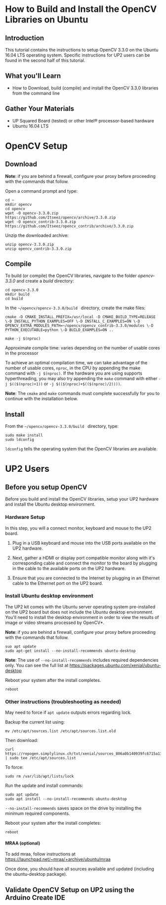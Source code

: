 
# How to Build and Install the OpenCV Libraries on Ubuntu
## Introduction
This tutorial contains the instructions to setup OpenCV 3.3.0 on the Ubuntu 16.04 LTS operating system. Specific instructions for UP2 users can be found in the second half of this tutorial.

## What you'll Learn
* How to Download, build (compile) and install the OpenCV 3.3.0 libraries from the command line

## Gather Your Materials
* UP Squared Board (tested) or other Intel® processor-based hardware
* Ubuntu 16.04 LTS

# OpenCV Setup

## Download

**Note**: if you are behind a firewall, configure your proxy before proceeding with the commands that follow.

Open a command prompt and type:

```
cd ~
mkdir opencv
cd opencv
wget -O opencv-3.3.0.zip https://github.com/Itseez/opencv/archive/3.3.0.zip
wget -O opencv_contrib-3.3.0.zip https://github.com/Itseez/opencv_contrib/archive/3.3.0.zip
```
[//]: # ()

Unzip the downloaded archive:

```
unzip opencv-3.3.0.zip
unzip opencv_contrib-3.3.0.zip
```

## Compile
To build (or compile) the OpenCV libraries, navigate to the folder *opencv-3.3.0* and create a *build* directory:

```
cd opencv-3.3.0
mkdir build
cd build
```
In the `~/opencv/opencv-3.3.0/build ` directory, create the make files:

[//]: # (cmake ../)
```
cmake -D CMAKE_INSTALL_PREFIX=/usr/local -D CMAKE_BUILD_TYPE=RELEASE \-D INSTALL_PYTHON_EXAMPLES=OFF \-D INSTALL_C_EXAMPLES=ON \-D OPENCV_EXTRA_MODULES_PATH=~/opencv/opencv_contrib-3.3.0/modules \-D PYTHON_EXECUTABLE=python \-D BUILD_EXAMPLES=ON ..

make -j $(nproc)
```
Approximate compile time: varies depending on the number of usable cores in the processor

To achieve an optimal compilation time, we can take advantage of the number of usable cores, `nproc`, in the CPU by appending the make command with `-j $(nproc)`. If the hardware you are using supports hyperthreading, you may also try appending the `make` command with either `-j $(($(nproc)+1))` or `-j $(($(nproc)+$(($(nproc)/2))))`.

**Note**: The `cmake` and `make` commands must complete successfully for you to continue with the installation below.

## Install
From the  `~/opencv/opencv-3.3.0/build ` directory, type:
```
sudo make install
sudo ldconfig
```

`ldconfig` tells the operating system that the OpenCV libraries are available.

# UP2 Users
## Before you setup OpenCV 
Before you build and install the OpenCV libraries, setup your UP2 hardware and install the Ubuntu desktop environment.

### Hardware Setup
In this step, you will a connect monitor, keyboard and mouse to the UP2 board.

1. Plug in a USB keyboard and mouse into the USB ports available on the UP2 hardware. 

2. Next, gather a HDMI or display port compatible monitor along with it's corresponding cable and connect the monitor to the board by plugging in the cable to the available ports on the UP2 hardware.

3. Ensure that you are connected to the Internet by plugging in an Ethernet cable to the Ethernet port on the UP2 board.

### Install Ubuntu desktop environment
The UP2 kit comes with the Ubuntu server operating system pre-installed on the UP2 board but does not include the Ubuntu desktop environment. You'll need to install the desktop environment in order to view the results of image or video streams processed by OpenCV\*.

**Note**: if you are behind a firewall, configure your proxy before proceeding with the commands that follow.

```
suo apt update
sudo apt-get install --no-install-recommends ubuntu-desktop
```
**Note**: The use of `--no-install-recommends` includes required dependencies only. You can see the full list at https://packages.ubuntu.com/xenial/ubuntu-desktop

Reboot your system after the install completes.
```
reboot
```
### Other instructions (troubleshooting as needed)
May need to force if `apt update` outputs errors regarding lock.

Backup the current list using:
```
mv /etc/apt/sources.list /etc/apt/sources.list.old
```

Then download:

```
curl https://repogen.simplylinux.ch/txt/xenial/sources_806a0b140939fc6715a1303545ba86ee3f40492c.txt | sudo tee /etc/apt/sources.list
```
To force:
```
sudo rm /var/lib/apt/lists/lock 
```

Run the update and install commands:
```
sudo apt update
sudo apt install --no-install-recommends ubuntu-desktop
```

`--no-install-recommends` saves space on the drive by installing the minimum required components.

Reboot your system after the install completes:
```
reboot
```
#### MRAA (optional)
To add mraa, follow instructions at https://launchpad.net/~mraa/+archive/ubuntu/mraa

Once done, you should have all sources available and updated (including the ubuntu-desktop package).

## Validate OpenCV Setup on UP2 using the Arduino Create IDE
